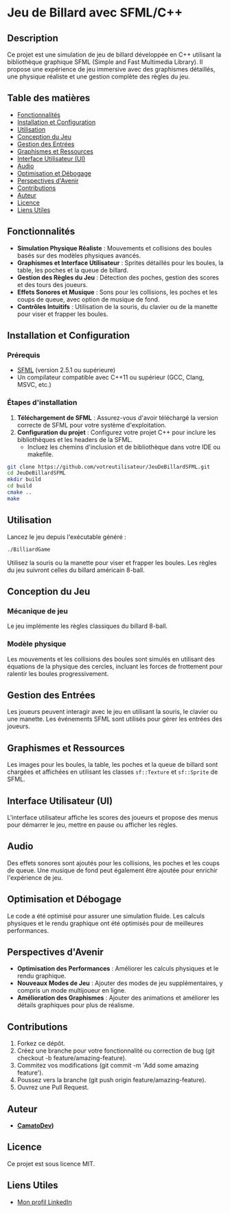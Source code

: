 # Jeu de Billard avec SFML/C++

## Description

Ce projet est une simulation de jeu de billard développée en C++ utilisant la bibliothèque graphique SFML (Simple and Fast Multimedia Library). Il propose une expérience de jeu immersive avec des graphismes détaillés, une physique réaliste et une gestion complète des règles du jeu.

## Table des matières

- [Fonctionnalités](#fonctionnalités)
- [Installation et Configuration](#Installation-et-Configuration)
- [Utilisation](#utilisation)
- [Conception du Jeu](#Conception-du-Jeu)
- [Gestion des Entrées](#Gestion-des-Entrées)
- [Graphismes et Ressources](#Graphismes-et-Ressources)
- [Interface Utilisateur (UI)](#Interface-Utilisateur (UI))
- [Audio](#Audio)
- [Optimisation et Débogage](#Optimisation-et-Débogage)
- [Perspectives d'Avenir](#Perspectives-d'Avenir)
- [Contributions](#Contributions)
- [Auteur](#Auteur)
- [Licence](#Licence)
- [Liens Utiles](#Liens-Utiles)

## Fonctionnalités

- **Simulation Physique Réaliste** : Mouvements et collisions des boules basés sur des modèles physiques avancés.
- **Graphismes et Interface Utilisateur** : Sprites détaillés pour les boules, la table, les poches et la queue de billard.
- **Gestion des Règles du Jeu** : Détection des poches, gestion des scores et des tours des joueurs.
- **Effets Sonores et Musique** : Sons pour les collisions, les poches et les coups de queue, avec option de musique de fond.
- **Contrôles Intuitifs** : Utilisation de la souris, du clavier ou de la manette pour viser et frapper les boules.

## Installation et Configuration

### Prérequis

- [SFML](https://www.sfml-dev.org/download.php) (version 2.5.1 ou supérieure)
- Un compilateur compatible avec C++11 ou supérieur (GCC, Clang, MSVC, etc.)

### Étapes d'installation

1. **Téléchargement de SFML** : Assurez-vous d'avoir téléchargé la version correcte de SFML pour votre système d'exploitation.
2. **Configuration du projet** : Configurez votre projet C++ pour inclure les bibliothèques et les headers de la SFML.
   - Incluez les chemins d'inclusion et de bibliothèque dans votre IDE ou makefile.

```bash
git clone https://github.com/votreutilisateur/JeuDeBillardSFML.git
cd JeuDeBillardSFML
mkdir build
cd build
cmake ..
make
```

## Utilisation

Lancez le jeu depuis l'exécutable généré :

```bash
./BilliardGame
```

Utilisez la souris ou la manette pour viser et frapper les boules. Les règles du jeu suivront celles du billard américain 8-ball.

## Conception du Jeu

### Mécanique de jeu

Le jeu implémente les règles classiques du billard 8-ball.

### Modèle physique

Les mouvements et les collisions des boules sont simulés en utilisant des équations de la physique des cercles, incluant les forces de frottement pour ralentir les boules progressivement.

## Gestion des Entrées

Les joueurs peuvent interagir avec le jeu en utilisant la souris, le clavier ou une manette. Les événements SFML sont utilisés pour gérer les entrées des joueurs.

## Graphismes et Ressources

Les images pour les boules, la table, les poches et la queue de billard sont chargées et affichées en utilisant les classes `sf::Texture` et `sf::Sprite` de SFML.

## Interface Utilisateur (UI)

L'interface utilisateur affiche les scores des joueurs et propose des menus pour démarrer le jeu, mettre en pause ou afficher les règles.

## Audio

Des effets sonores sont ajoutés pour les collisions, les poches et les coups de queue. Une musique de fond peut également être ajoutée pour enrichir l'expérience de jeu.

## Optimisation et Débogage

Le code a été optimisé pour assurer une simulation fluide. Les calculs physiques et le rendu graphique ont été optimisés pour de meilleures performances. 

## Perspectives d'Avenir

- **Optimisation des Performances** : Améliorer les calculs physiques et le rendu graphique.
- **Nouveaux Modes de Jeu** : Ajouter des modes de jeu supplémentaires, y compris un mode multijoueur en ligne.
- **Amélioration des Graphismes** : Ajouter des animations et améliorer les détails graphiques pour plus de réalisme.

## Contributions

1. Forkez ce dépôt.
2. Créez une branche pour votre fonctionnalité ou correction de bug (git checkout -b feature/amazing-feature).
3. Commitez vos modifications (git commit -m 'Add some amazing feature').
4. Poussez vers la branche (git push origin feature/amazing-feature).
5. Ouvrez une Pull Request.

## Auteur

- **[CamatoDev](https://github.com/CamatoDev))**

## Licence

Ce projet est sous licence MIT.

## Liens Utiles

- [Mon profil LinkedIn](https://www.linkedin.com/in/votreprofil)
